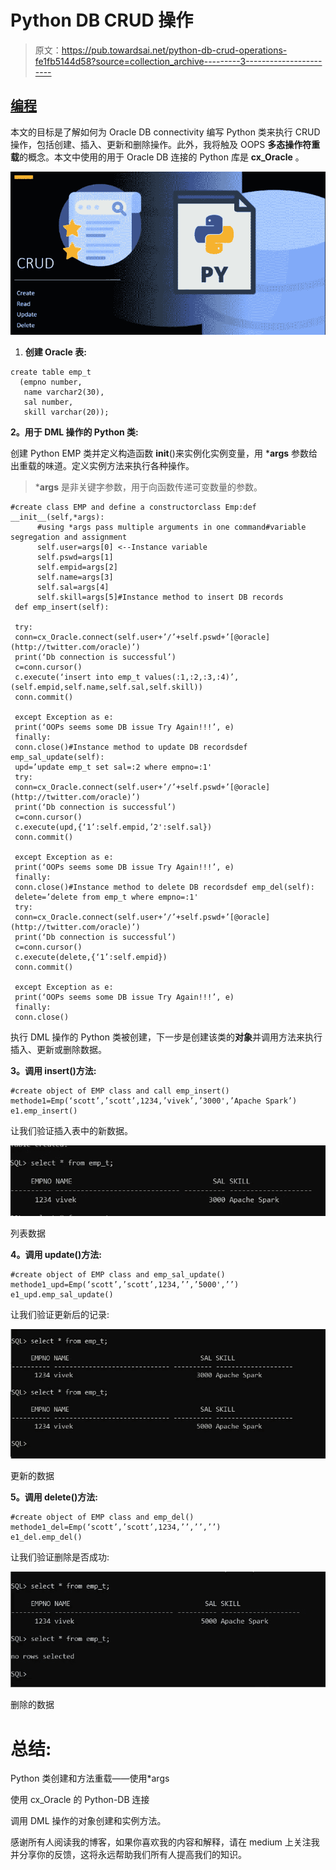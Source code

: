 # Python DB CRUD 操作

> 原文：<https://pub.towardsai.net/python-db-crud-operations-fe1fb5144d58?source=collection_archive---------3----------------------->

## [编程](https://towardsai.net/p/category/programming)

本文的目标是了解如何为 Oracle DB connectivity 编写 Python 类来执行 CRUD 操作，包括创建、插入、更新和删除操作。此外，我将触及 OOPS **多态操作符重载**的概念。本文中使用的用于 Oracle DB 连接的 Python 库是 **cx_Oracle** 。

![](img/7aef6fccd9c9e05ae7de6021d5148b92.png)

1.  **创建 Oracle 表:**

```
create table emp_t 
  (empno number, 
   name varchar2(30), 
   sal number, 
   skill varchar(20));
```

**2。用于 DML 操作的 Python 类:**

创建 Python EMP 类并定义构造函数 __init__()来实例化实例变量，用 ***args** 参数给出重载的味道。定义实例方法来执行各种操作。

> ***args** 是非关键字参数，用于向函数传递可变数量的参数。

```
#create class EMP and define a constructorclass Emp:def __init__(self,*args):
      #using *args pass multiple arguments in one command#variable segregation and assignment
      self.user=args[0] <--Instance variable
      self.pswd=args[1]
      self.empid=args[2]
      self.name=args[3]
      self.sal=args[4]
      self.skill=args[5]#Instance method to insert DB records
 def emp_insert(self):

 try:
 conn=cx_Oracle.connect(self.user+’/’+self.pswd+’[@oracle](http://twitter.com/oracle)’)
 print(‘Db connection is successful’)
 c=conn.cursor()
 c.execute(‘insert into emp_t values(:1,:2,:3,:4)’,(self.empid,self.name,self.sal,self.skill))
 conn.commit()

 except Exception as e:
 print(‘OOPs seems some DB issue Try Again!!!’, e)
 finally:
 conn.close()#Instance method to update DB recordsdef emp_sal_update(self):
 upd=’update emp_t set sal=:2 where empno=:1'
 try:
 conn=cx_Oracle.connect(self.user+’/’+self.pswd+’[@oracle](http://twitter.com/oracle)’)
 print(‘Db connection is successful’)
 c=conn.cursor()
 c.execute(upd,{‘1’:self.empid,’2':self.sal})
 conn.commit()

 except Exception as e:
 print(‘OOPs seems some DB issue Try Again!!!’, e)
 finally:
 conn.close()#Instance method to delete DB recordsdef emp_del(self):
 delete=’delete from emp_t where empno=:1'
 try:
 conn=cx_Oracle.connect(self.user+’/’+self.pswd+’[@oracle](http://twitter.com/oracle)’)
 print(‘Db connection is successful’)
 c=conn.cursor()
 c.execute(delete,{‘1’:self.empid})
 conn.commit()

 except Exception as e:
 print(‘OOPs seems some DB issue Try Again!!!’, e)
 finally:
 conn.close()
```

执行 DML 操作的 Python 类被创建，下一步是创建该类的**对象**并调用方法来执行插入、更新或删除数据。

**3。调用 insert()方法:**

```
#create object of EMP class and call emp_insert() methode1=Emp(‘scott’,’scott’,1234,’vivek’,’3000',’Apache Spark’)
e1.emp_insert()
```

让我们验证插入表中的新数据。

![](img/49a8431f076bdbf8e13735c0e7e29a6d.png)

列表数据

**4。调用 update()方法:**

```
#create object of EMP class and emp_sal_update() methode1_upd=Emp(‘scott’,’scott’,1234,’’,’5000',’’)
e1_upd.emp_sal_update()
```

让我们验证更新后的记录:

![](img/fa8e80e881239f8b08b539311a686dfa.png)

更新的数据

**5。调用 delete()方法:**

```
#create object of EMP class and emp_del() methode1_del=Emp(‘scott’,’scott’,1234,’’,’’,’’)
e1_del.emp_del()
```

让我们验证删除是否成功:

![](img/2c649cda0708cb20e93887ed8337627b.png)

删除的数据

# 总结:

Python 类创建和方法重载——使用*args

使用 cx_Oracle 的 Python-DB 连接

调用 DML 操作的对象创建和实例方法。

感谢所有人阅读我的博客，如果你喜欢我的内容和解释，请在 medium 上关注我并分享你的反馈，这将永远帮助我们所有人提高我们的知识。
